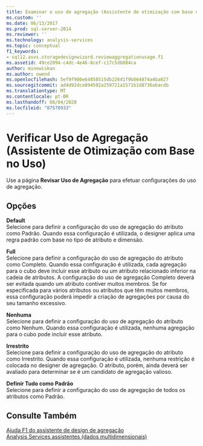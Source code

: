 ```yaml
---
title: Examinar o uso de agregação (Assistente de otimização com base no uso) | Microsoft Docs
ms.custom: ''
ms.date: 06/13/2017
ms.prod: sql-server-2014
ms.reviewer: ''
ms.technology: analysis-services
ms.topic: conceptual
f1_keywords:
- sql12.asvs.storagedesignwizard.reviewaggregationusage.f1
ms.assetid: 49ce2094-c4dc-4e46-8cef-c17c5db084ca
author: minewiskan
ms.author: owend
ms.openlocfilehash: 5ef9f900e64858515db226d1f9b864874a4ba827
ms.sourcegitcommit: ad4d92dce894592a259721a1571b1d8736abacdb
ms.translationtype: MT
ms.contentlocale: pt-BR
ms.lasthandoff: 08/04/2020
ms.locfileid: "87570933"
---
```

# <a name="review-aggregation-usage-usage-based-optimiation-wizard"></a>Verificar Uso de Agregação (Assistente de Otimização com Base no Uso)
  Use a página **Revisar Uso de Agregação** para efetuar configurações do uso de agregação.  
  
## <a name="options"></a>Opções  
 **Default**  
 Selecione para definir a configuração do uso de agregação do atributo como Padrão. Quando essa configuração é utilizada, o designer aplica uma regra padrão com base no tipo de atributo e dimensão.  
  
 **Full**  
 Selecione para definir a configuração do uso de agregação do atributo como Completo. Quando essa configuração é utilizada, cada agregação para o cubo deve incluir esse atributo ou um atributo relacionado inferior na cadeia de atributos. A configuração do uso de agregação Completo deverá ser evitada quando um atributo contiver muitos membros. Se for especificada para vários atributos ou atributos que têm muitos membros, essa configuração poderá impedir a criação de agregações por causa do seu tamanho excessivo.  
  
 **Nenhuma**  
 Selecione para definir a configuração do uso de agregação do atributo como Nenhum. Quando essa configuração é utilizada, nenhuma agregação para o cubo pode incluir esse atributo.  
  
 **Irrestrito**  
 Selecione para definir a configuração do uso de agregação do atributo como Irrestrito. Quando essa configuração é utilizada, nenhuma restrição é colocada no designer de agregação. O atributo, porém, ainda deverá ser avaliado para determinar se é um candidato de agregação valioso.  
  
 **Definir Tudo como Padrão**  
 Selecione para definir a configuração do uso de agregação de todos os atributos como Padrão.  
  
## <a name="see-also"></a>Consulte Também  
 [Ajuda F1 do assistente de design de agregação](aggregation-design-wizard-f1-help.md)   
 [Analysis Services assistentes &#40;dados multidimensionais&#41;](analysis-services-wizards-multidimensional-data.md)  
  
  
